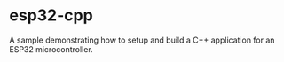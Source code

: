 # esp32-cpp
A sample demonstrating how to setup and build a C++ application for an ESP32 microcontroller.
